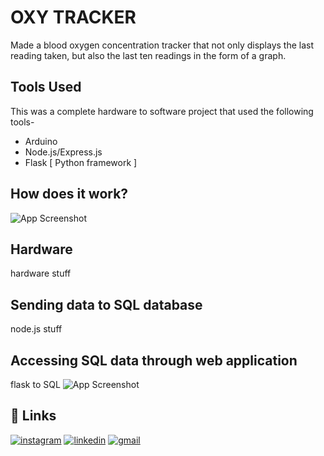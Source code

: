 # OXY TRACKER
Made a blood oxygen concentration tracker that not only displays the last reading taken, but also the last ten readings in the form of a graph.

## Tools Used

This was a complete hardware to software project that used the following tools-
 - Arduino
 - Node.js/Express.js
 - Flask [ Python framework ]

## How does it work?
![App Screenshot](https://via.placeholder.com/468x300?text=App+Screenshot+Here)
## Hardware
hardware stuff
## Sending data to SQL database
node.js stuff
## Accessing SQL data through web application
flask to SQL
![App Screenshot](https://via.placeholder.com/468x300?text=App+Screenshot+Here)

## 🔗 Links
[![instagram](https://img.shields.io/badge/Instagram-fff?style=for-the-badge&logo=instagram&logoColor=black)](https://katherinempeterson.com/)
[![linkedin](https://img.shields.io/badge/linkedin-fff?style=for-the-badge&logo=linkedin&logoColor=black)](https://www.linkedin.com/in/gzr)
[![gmail](https://img.shields.io/badge/gmail-fff?style=for-the-badge&logo=gmail&logoColor=black)](mailto:gruxic@gmail.com)
